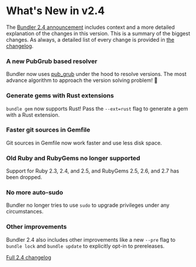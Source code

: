 # What's New in v2.4

The [Bundler 2.4 announcement](/blog/2023/01/31/bundler-v2-4.html)
includes context and a more detailed explanation of the changes in this version. This is a summary of the biggest changes. As always, a detailed list of every change is provided in
[the changelog](https://github.com/rubygems/rubygems/blob/3.4/bundler/CHANGELOG.md).

### A new PubGrub based resolver

Bundler now uses [pub_grub](https://github.com/jhawthorn/pub_grub) under the
hood to resolve versions. The most advance algorithm to approach the version
solving problem! 💪

### Generate gems with Rust extensions

`bundle gem` now supports Rust! Pass the `--ext=rust` flag to generate a gem
with a Rust extension.

### Faster git sources in Gemfile

Git sources in Gemfile now work faster and use less disk space.

### Old Ruby and RubyGems no longer supported

Support for Ruby 2.3, 2.4, and 2.5, and RubyGems 2.5, 2.6, and 2.7 has been dropped.

### No more auto-sudo

Bundler no longer tries to use `sudo` to upgrade privileges under any circumstances.

### Other improvements

Bundler 2.4 also includes other improvements like a new `--pre` flag
to `bundle lock` and `bundle update` to explicitly opt-in to prereleases.

<a href="https://github.com/rubygems/rubygems/blob/3.4/bundler/CHANGELOG.md" class="btn btn-primary">Full 2.4 changelog</a>
